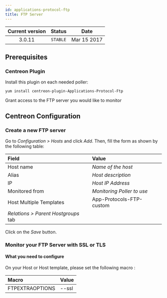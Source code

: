 ```yaml
---
id: applications-protocol-ftp
title: FTP Server
---
```


| Current version | Status | Date |
| :-: | :-: | :-: |
| 3.0.11 | `STABLE` | Mar 15 2017 |

## Prerequisites

### Centreon Plugin

Install this plugin on each needed poller:

``` shell
yum install centreon-plugin-Applications-Protocol-Ftp
```

Grant access to the FTP server you would like to monitor

## Centreon Configuration

### Create a new FTP server

Go to *Configuration \> Hosts* and click *Add*. Then, fill the form as shown by the following table:

| Field                                | Value                      |
| :----------------------------------- | :------------------------- |
| Host name                            | *Name of the host*         |
| Alias                                | *Host description*         |
| IP                                   | *Host IP Address*          |
| Monitored from                       | *Monitoring Poller to use* |
| Host Multiple Templates              | App-Protocols-FTP-custom   |
| *Relations \> Parent Hostgroups* tab |                            |

Click on the *Save* button.

### Monitor your FTP Server with SSL or TLS

#### What you need to configure

On your Host or Host template, please set the following macro :

| Macro           | Value  |
| :-------------- | :----- |
| FTPEXTRAOPTIONS | \--ssl |


